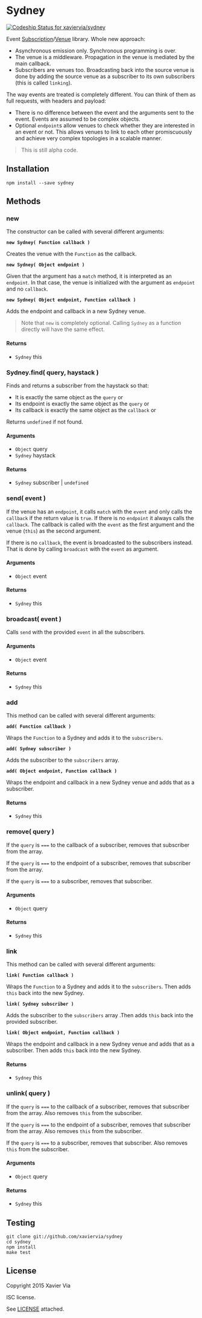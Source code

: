 Sydney
======

[ ![Codeship Status for xaviervia/sydney](https://codeship.com/projects/317ce050-9903-0132-893b-365d53813970/status?branch=master)](https://codeship.com/projects/63545)

Event [Subscription]()/[Venue]() library. Whole new approach:

- Asynchronous emission only. Synchronous programming is over.
- The venue is a middleware. Propagation in the venue is mediated by
  the main callback.
- Subscribers are venues too. Broadcasting back into the source venue is
  done by adding the source venue as a subscriber to its own subscribers
  (this is called `linking`).

The way events are treated is completely different. You can think of them
as full requests, with headers and payload:

- There is no difference between the event and the arguments sent to the
  event. Events are assumed to be complex objects.
- Optional `endpoint`s allow venues to check whether they are interested
  in an event or not. This allows venues to link to each other promiscuously
  and achieve very complex topologies in a scalable manner.

> This is still alpha code.

Installation
------------

```shell
npm install --save sydney
```

Methods
-------

### new

The constructor can be called with several different arguments:

**`new Sydney( Function callback )`**

Creates the venue with the `Function` as the callback.

**`new Sydney( Object endpoint )`**

Given that the argument has a `match` method, it is interpreted as an
`endpoint`. In that case, the venue is initialized with the argument as
`endpoint` and no `callback`.

**`new Sydney( Object endpoint, Function callback )`**

Adds the endpoint and callback in a new Sydney venue.

> Note that `new` is completely optional. Calling `Sydney` as a function
> directly will have the same effect.

#### Returns

- `Sydney` this

### Sydney.find( query, haystack )

Finds and returns a subscriber from the haystack so that:

- It is exactly the same object as the `query` or
- Its endpoint is exactly the same object as the `query` or
- Its callback is exactly the same object as the `callback` or

Returns `undefined` if not found.

#### Arguments

- `Object` query
- `Sydney` haystack

#### Returns

- `Sydney` subscriber | `undefined`

### send( event )

If the venue has an `endpoint`, it calls `match` with the `event` and
only calls the `callback` if the return value is `true`. If there is no
`endpoint` it always calls the `callback`. The callback is called with
the `event` as the first argument and the venue (`this`) as the second
argument.

If there is no `callback`, the event is broadcasted to the subscribers
instead. That is done by calling `broadcast` with the `event` as
argument.

#### Arguments

- `Object` event

#### Returns

- `Sydney` this

### broadcast( event )

Calls `send` with the provided `event` in all the subscribers.

#### Arguments

- `Object` event

#### Returns

- `Sydney` this

### add

This method can be called with several different arguments:

**`add( Function callback )`**

Wraps the `Function` to a Sydney and adds it to the `subscribers`.

**`add( Sydney subscriber )`**

Adds the subscriber to the `subscribers` array.

**`add( Object endpoint, Function callback )`**

Wraps the endpoint and callback in a new Sydney venue and adds that as
a subscriber.

#### Returns

- `Sydney` this

### remove( query )

If the `query` is `===` to the callback of a subscriber, removes that
subscriber from the array.

If the `query` is `===` to the endpoint of a subscriber, removes that
subscriber from the array.

If the `query` is `===` to a subscriber, removes that subscriber.

#### Arguments

- `Object` query

#### Returns

- `Sydney` this

### link

This method can be called with several different arguments:

**`link( Function callback )`**

Wraps the `Function` to a Sydney and adds it to the `subscribers`. Then
adds `this` back into the new Sydney.

**`link( Sydney subscriber )`**

Adds the subscriber to the `subscribers` array .Then
adds `this` back into the provided subscriber.

**`link( Object endpoint, Function callback )`**

Wraps the endpoint and callback in a new Sydney venue and adds that as
a subscriber. Then adds `this` back into the new Sydney.

#### Returns

- `Sydney` this

### unlink( query )

If the `query` is `===` to the callback of a subscriber, removes that
subscriber from the array. Also removes `this` from the subscriber.

If the `query` is `===` to the endpoint of a subscriber, removes that
subscriber from the array. Also removes `this` from the subscriber.

If the `query` is `===` to a subscriber, removes that subscriber. Also
removes `this` from the subscriber.

#### Arguments

- `Object` query

#### Returns

- `Sydney` this


Testing
-------

```
git clone git://github.com/xaviervia/sydney
cd sydney
npm install
make test
```

License
-------

Copyright 2015 Xavier Via

ISC license.

See [LICENSE](LICENSE) attached.
